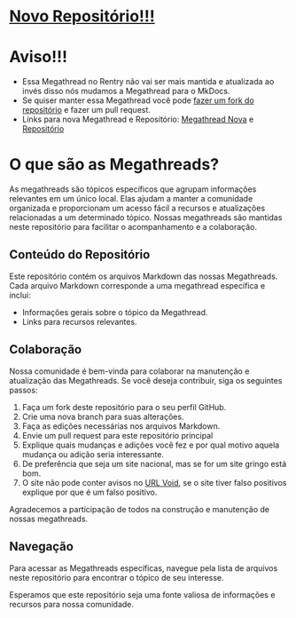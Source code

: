 # [Novo Repositório!!!](https://github.com/c-pirataria/megathread)

# Aviso!!!
- Essa Megathread no Rentry não vai ser mais mantida e atualizada ao invés disso nós mudamos a Megathread para o MkDocs. 
- Se quiser manter essa Megathread você pode [fazer um fork do repositório](https://github.com/Heus-Sueh/Rentry-MegathreadBR/fork) e fazer um pull request.
- Links para nova Megathread e Repositório: [Megathread Nova](https://c-pirataria.github.io/megathread/) e [Repositório](https://github.com/c-pirataria/megathread)

# O que são as Megathreads?

As megathreads são tópicos específicos que agrupam informações relevantes em um único local. Elas ajudam a manter a comunidade organizada e proporcionam um acesso fácil a recursos e atualizações relacionadas a um determinado tópico. Nossas megathreads são mantidas neste repositório para facilitar o acompanhamento e a colaboração.

## Conteúdo do Repositório

Este repositório contém os arquivos Markdown das nossas Megathreads. Cada arquivo Markdown corresponde a uma megathread específica e inclui:

- Informações gerais sobre o tópico da Megathread.
- Links para recursos relevantes.

## Colaboração

Nossa comunidade é bem-vinda para colaborar na manutenção e atualização das Megathreads. Se você deseja contribuir, siga os seguintes passos:

1. Faça um fork deste repositório para o seu perfil GitHub.
2. Crie uma nova branch para suas alterações.
3. Faça as edições necessárias nos arquivos Markdown.
4. Envie um pull request para este repositório principal 
5. Explique quais mudanças e adições você fez e por qual motivo aquela mudança ou adição seria interessante.
6. De preferência que seja um site nacional, mas se for um site gringo está bom.
7. O site não pode conter avisos no [URL Void](https://www.urlvoid.com/), se o site tiver falso positivos explique por que é um falso positivo.

Agradecemos a participação de todos na construção e manutenção de nossas megathreads.

## Navegação

Para acessar as Megathreads específicas, navegue pela lista de arquivos neste repositório para encontrar o tópico de seu interesse.

Esperamos que este repositório seja uma fonte valiosa de informações e recursos para nossa comunidade.

